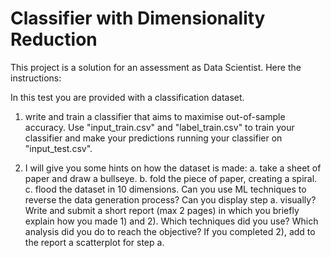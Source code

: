 # Classifier with Dimensionality Reduction

This project is a solution for an assessment as Data Scientist.
Here the instructions:

In this test you are provided with a classification dataset.

1) write and train a classifier that aims to maximise out-of-sample accuracy. Use "input_train.csv" and "label_train.csv" to train your classifier and make your predictions running your classifier on "input_test.csv".

2) I will give you some hints on how the dataset is made:
a. take a sheet of paper and draw a bullseye.
b. fold the piece of paper, creating a spiral.
c. flood the dataset in 10 dimensions.
Can you use ML techniques to reverse the data generation process? Can you display step a. visually?
Write and submit a short report (max 2 pages) in which you briefly explain how you made 1) and 2). Which techniques did you use? Which analysis did you do to reach the objective?
If you completed 2), add to the report a scatterplot for step a.
